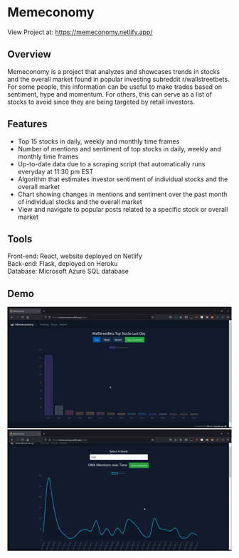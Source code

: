 # Memeconomy 

View Project at: https://memeconomy.netlify.app/   

## Overview
Memeconomy is a project that analyzes and showcases trends in stocks and the overall market found in popular investing subreddit r/wallstreetbets. For some people, this information can be useful to make trades based on sentiment, hype and momentum. For others, this can serve as a list of stocks to avoid since they are being targeted by retail investors.

## Features 
- Top 15 stocks in daily, weekly and monthly time frames
- Number of mentions and sentiment of top stocks in daily, weekly and monthly time frames
- Up-to-date data due to a scraping script that automatically runs everyday at 11:30 pm EST
- Algorithm that estimates investor sentiment of individual stocks and the overall market
- Chart showing changes in mentions and sentiment over the past month of individual stocks and the overall market
- View and navigate to popular posts related to a specific stock or overall market

## Tools
Front-end: React, website deployed on Netlify \
Back-end: Flask, deployed on Heroku  \
Database: Microsoft Azure SQL database  

## Demo
![trending](https://github.com/dhruvupadhyay88/memeconomy/blob/master/assets/trendingg.gif)
![stocks_and_market](https://github.com/dhruvupadhyay88/memeconomy/blob/master/assets/stockmarket.gif)



